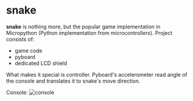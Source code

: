 # snake

__snake__ is nothing more, but the popular game implementation in Micropython (Python implementation from microcontrollers). Project consists of:

 - game code
 - pyboard
 - dedicated LCD shield

What makes it special is controller. Pyboard's accelerometer read angle of the console and translates it to snake's move direction.

Console:
![console](http://i57.tinypic.com/2rqh6zd.jpg)


